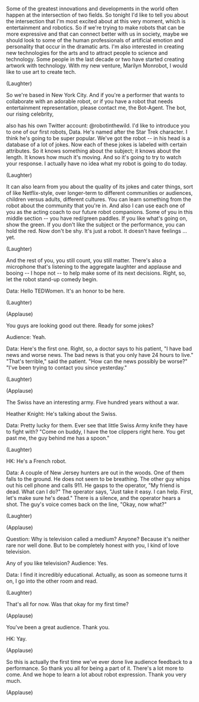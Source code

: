 
Some of the greatest innovations
and developments in the world
often happen at the intersection of two fields.
So tonight I&#39;d like to tell you
about the intersection that I&#39;m most excited about at this very moment,
which is entertainment and robotics.
So if we&#39;re trying to make robots
that can be more expressive
and that can connect better with us in society,
maybe we should look to some of the human professionals
of artificial emotion and personality
that occur in the dramatic arts.
I&#39;m also interested in creating new technologies for the arts
and to attract people
to science and technology.
Some people in the last decade or two
have started creating artwork with technology.
With my new venture, Marilyn Monrobot,
I would like to use art to create tech.

(Laughter)

So we&#39;re based in New York City.
And if you&#39;re a performer that wants to collaborate
with an adorable robot,
or if you have a robot that needs entertainment representation,
please contact me, the Bot-Agent.
The bot, our rising celebrity,

also has his own Twitter account: @robotinthewild.
I&#39;d like to introduce you to one of our first robots, Data.
He&#39;s named after the Star Trek character.
I think he&#39;s going to be super popular.
We&#39;ve got the robot --
in his head is a database of a lot of jokes.
Now each of these jokes is labeled with certain attributes.
So it knows something about the subject; it knows about the length.
It knows how much it&#39;s moving.
And so it&#39;s going to try to watch your response.
I actually have no idea what my robot is going to do today.

(Laughter)

It can also learn from you
about the quality of its jokes
and cater things, sort of like Netflix-style,
over longer-term
to different communities or audiences,
children versus adults, different cultures.
You can learn something from the robot
about the community that you&#39;re in.
And also I can use each one of you as the acting coach
to our future robot companions.
Some of you in this middle section --
you have red/green paddles.
If you like what&#39;s going on,
show the green.
If you don&#39;t like the subject or the performance,
you can hold the red.
Now don&#39;t be shy.
It&#39;s just a robot.
It doesn&#39;t have feelings ... yet.

(Laughter)

And the rest of you,
you still count, you still matter.
There&#39;s also a microphone
that&#39;s listening to the aggregate laughter and applause
and booing -- I hope not --
to help make some of its next decisions.
Right, so,
let the robot stand-up comedy begin.

Data: Hello TEDWomen.
It&#39;s an honor to be here.

(Laughter)


(Applause)

You guys are looking good out there.
Ready for some jokes?

Audience: Yeah.

Data: Here&#39;s the first one.
Right, so,
a doctor says to his patient,
&quot;I have bad news and worse news.
The bad news is that you only have 24 hours to live.&quot;
&quot;That&#39;s terrible,&quot; said the patient.
&quot;How can the news possibly be worse?&quot;
&quot;I&#39;ve been trying to contact you since yesterday.&quot;

(Laughter)


(Applause)

The Swiss have an interesting army. Five hundred years without a war.

Heather Knight: He&#39;s talking about the Swiss.

Data: Pretty lucky for them.
Ever see that little Swiss Army knife
they have to fight with?
&quot;Come on buddy, I have the toe clippers right here.
You get past me,
the guy behind me has a spoon.&quot;

(Laughter)


HK: He&#39;s a French robot.

Data: A couple of New Jersey hunters are out in the woods.
One of them falls to the ground.
He does not seem to be breathing.
The other guy whips out his cell phone
and calls 911.
He gasps to the operator, &quot;My friend is dead.
What can I do?&quot;
The operator says, &quot;Just take it easy.
I can help.
First, let&#39;s make sure he&#39;s dead.&quot;
There is a silence,
and the operator hears a shot.
The guy&#39;s voice comes back on the line,
&quot;Okay, now what?&quot;

(Laughter)


(Applause)


Question: Why is television called a medium?
Anyone?
Because it&#39;s neither rare nor well done.
But to be completely honest with you,
I kind of love television.

Any of you like television? Audience: Yes.

Data: I find it incredibly educational.
Actually, as soon as someone turns it on,
I go into the other room and read.

(Laughter)

That&#39;s all for now.
Was that okay for my first time?

(Applause)

You&#39;ve been a great audience.
Thank you.

HK: Yay.

(Applause)

So this is actually the first time
we&#39;ve ever done live audience feedback to a performance.
So thank you all for being a part of it.
There&#39;s a lot more to come.
And we hope to learn a lot about robot expression.
Thank you very much.

(Applause)

